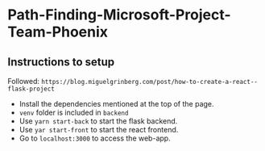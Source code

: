 # Path-Finding-Microsoft-Project-Team-Phoenix

## Instructions to setup
Followed: `https://blog.miguelgrinberg.com/post/how-to-create-a-react--flask-project`

- Install the dependencies mentioned at the top of the page.
- `venv` folder is included in `backend`
- Use `yarn start-back` to start the flask backend.
- Use `yar start-front` to start the react frontend.
- Go to `localhost:3000` to access the web-app.
